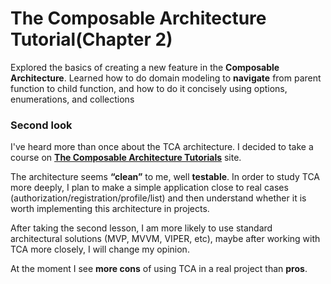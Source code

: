 # The Composable Architecture Tutorial(Chapter 2)

Explored the basics of creating a new feature in the **Composable Architecture**. Learned how to do domain modeling to **navigate** from parent function to child function, and how to do it concisely using options, enumerations, and collections

### Second look

I've heard more than once about the TCA architecture. I decided to take a course on **[The Composable Architecture Tutorials](https://pointfreeco.github.io/swift-composable-architecture/main/tutorials/meetcomposablearchitecture/)** site.

The architecture seems **“clean”** to me, well **testable**. In order to study TCA more deeply, I plan to make a simple application close to real cases (authorization/registration/profile/list) and then understand whether it is worth implementing this architecture in projects.

After taking the second lesson, I am more likely to use standard architectural solutions (MVP, MVVM, VIPER, etc), maybe after working with TCA more closely, I will change my opinion.

At the moment I see **more cons** of using TCA in a real project than **pros**. 

